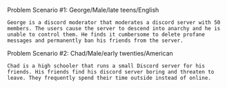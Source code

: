Problem Scenario #1:
    George/Male/late teens/English
    
    George is a discord moderator that moderates a discord server with 50 members. The users cause the server to descend into anarchy and he is unable to control them. He finds it cumbersome to delete profane messages and permanently ban his friends from the server. 

Problem Scenario #2:
    Chad/Male/early twenties/American
    
    Chad is a high schooler that runs a small Discord server for his friends. His friends find his discord server boring and threaten to leave. They frequently spend their time outside instead of online. 
